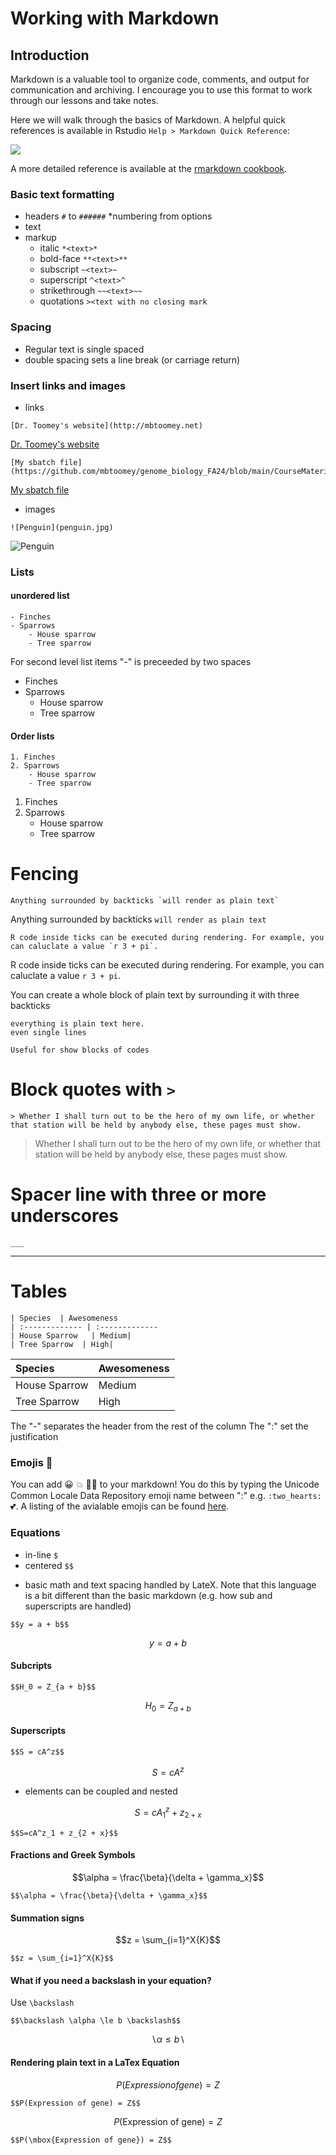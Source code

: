 # Working with Markdown

## Introduction

Markdown is a valuable tool to organize code, comments, and output for communication and archiving. I encourage you to use this format to work through our lessons and take notes. 

Here we will walk through the basics of Markdown. A helpful quick references is available in Rstudio `Help > Markdown Quick Reference`:

![](Help.PNG)

A more detailed reference is available at the [rmarkdown cookbook](https://bookdown.org/yihui/rmarkdown-cookbook/).


### Basic text formatting
- headers `#` to `######`
    *numbering from options
- text
- markup
    * italic `*<text>*`
    * bold-face `**<text>**`
    * subscript `~<text>~`
    * superscript `^<text>^`
    * strikethrough `~~<text>~~`
    * quotations `><text with no closing mark`
    
### Spacing
- Regular text is single spaced
- double spacing sets a line break (or carriage return)
    
### Insert links and images   
- links 

```
[Dr. Toomey's website](http://mbtoomey.net)
```
[Dr. Toomey's website](http://mbtoomey.net)

```
[My sbatch file](https://github.com/mbtoomey/genome_biology_FA24/blob/main/CourseMaterials/template.sbatch)
````
[My sbatch file](https://github.com/mbtoomey/genome_biology_FA24/blob/main/CourseMaterials/template.sbatch)

- images 
```
![Penguin](penguin.jpg)
```
![Penguin](penguin.jpg)


### Lists 

#### unordered list
```
- Finches
- Sparrows
    - House sparrow
    - Tree sparrow
```    
For second level list items "-" is preceeded by two spaces

- Finches
- Sparrows
    - House sparrow
    - Tree sparrow


#### Order lists  
```    
1. Finches
2. Sparrows
    - House sparrow
    - Tree sparrow
```    
1. Finches
2. Sparrows
    - House sparrow
    - Tree sparrow
    
# Fencing
```
Anything surrounded by backticks `will render as plain text` 
```
Anything surrounded by backticks `will render as plain text` 
```{r eval=FALSE}
R code inside ticks can be executed during rendering. For example, you can caluclate a value `r 3 + pi`. 
```
R code inside ticks can be executed during rendering. For example, you can caluclate a value `r 3 + pi`.

You can create a whole block of plain text by surrounding it with three backticks

```
everything is plain text here.
even single lines

Useful for show blocks of codes
```

# Block quotes with `>`

```
> Whether I shall turn out to be the hero of my own life, or whether that station will be held by anybody else, these pages must show.
```

> Whether I shall turn out to be the hero of my own life, or whether that station will be held by anybody else, these pages must show.

# Spacer line with three or more underscores
```
___   
```

___
# Tables

```
| Species  | Awesomeness
| :------------- | :-------------
| House Sparrow   | Medium|
| Tree Sparrow  | High|
```

| Species  | Awesomeness
| :------------- | :-------------
| House Sparrow   | Medium|
| Tree Sparrow  | High|

The "-" separates the header from the rest of the column
The ":" set the justification

### Emojis :partying_face:

You can add :grinning: :boom: :man_farmer: to your markdown! You do this by typing the Unicode Common Locale Data Repository emoji name between ":" e.g. `:two_hearts:` :two_hearts:. A listing of the avialable emojis can be found [here](https://github.com/ikatyang/emoji-cheat-sheet?tab=readme-ov-file).


### Equations

* in-line `$`
* centered `$$`

- basic math and text spacing handled by LateX. Note that this language is a bit different than the basic markdown (e.g. how sub and superscripts are handled)

```
$$y = a + b$$
```

$$y = a + b$$

#### Subcripts

```
$$H_0 = Z_{a + b}$$
```

$$H_0 = Z_{a + b}$$

#### Superscripts

```
$$S = cA^z$$

```

$$S = cA^z$$


- elements can be coupled and nested

$$S=cA^z_1 + z_{2 + x}$$


```
$$S=cA^z_1 + z_{2 + x}$$

```

#### Fractions and Greek Symbols

$$\alpha = \frac{\beta}{\delta + \gamma_x}$$
```
$$\alpha = \frac{\beta}{\delta + \gamma_x}$$

```

#### Summation signs

$$z = \sum_{i=1}^X{K}$$

```
$$z = \sum_{i=1}^X{K}$$

```

#### What if you need a backslash in your equation? 

Use `\backslash`

```
$$\backslash \alpha \le b \backslash$$

```

$$\backslash \alpha \le b \backslash$$

#### Rendering plain text in a LaTex Equation

$$P(Expression of gene) = Z$$
```
$$P(Expression of gene) = Z$$
```

$$P(\mbox{Expression of gene}) = Z$$

```
$$P(\mbox{Expression of gene}) = Z$$

```
